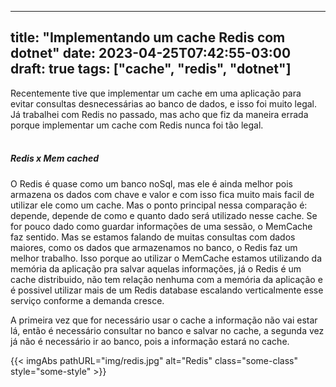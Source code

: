 
---
title: "Implementando um cache Redis com dotnet"
date: 2023-04-25T07:42:55-03:00
draft: true
tags: ["cache", "redis", "dotnet"]
---

Recentemente tive que implementar um cache em uma aplicação para evitar consultas desnecessárias ao banco de dados, e isso foi muito legal. Já trabalhei com Redis no passado, mas acho que fiz da maneira errada porque implementar um cache com Redis nunca foi tão legal.
<br/><br/>

##### Redis x Mem cached
O Redis é quase como um banco noSql, mas ele é ainda melhor pois armazena os dados com chave e valor e com isso fica muito mais facil de utilizar ele como um cache.
Mas o ponto principal nessa comparação é: depende, depende de como e quanto dado será utilizado nesse cache. Se for pouco dado como guardar informações de uma sessão, o MemCache faz sentido. Mas se estamos falando de muitas consultas com dados maiores, como os dados que armazenamos no banco, o Redis faz um melhor trabalho. Isso porque ao utilizar o MemCache estamos utilizando da memória da aplicação pra salvar aquelas informações, já o Redis é um cache distribuido, não tem relação nenhuma com a memória da aplicação e é possivel utilizar mais de um Redis database escalando verticalmente esse serviço conforme a demanda cresce.

A primeira vez que for necessário usar o cache a informação não vai estar lá, então é necessário consultar no banco e salvar no cache, a segunda vez já não é necessário ir ao banco, pois a informação estará no cache.  

{{< imgAbs 
pathURL="img/redis.jpg" 
alt="Redis" 
class="some-class" 
style="some-style" >}}


